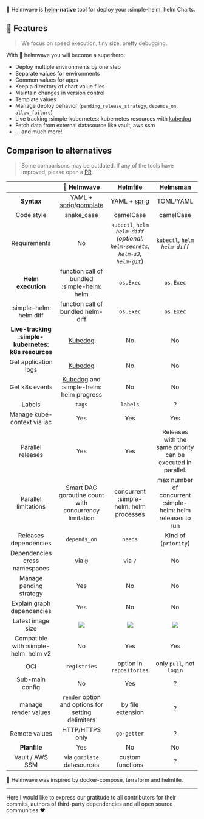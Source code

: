 🌊 Helmwave is **[helm](https://github.com/helm/helm/)-native** tool for deploy your :simple-helm: helm Charts.

## 🚀 Features

> We focus on speed execution, tiny size, pretty debugging.

With 🌊 helmwave you will become a superhero:

- Deploy multiple environments by one step
- Separate values for environments
- Common values for apps
- Keep a directory of chart value files
- Maintain changes in version control
- Template values
- Manage deploy behavior (`pending_release_strategy`, `depends_on`, `allow_failure`)
- Live tracking :simple-kubernetes: kubernetes resources with [kubedog](https://github.com/werf/kubedog)
- Fetch data from external datasource like vault, aws ssm
- ... and much more!

## Comparison to alternatives

> Some comparisons may be outdated. If any of the tools have improved, please open a [PR](https://github.com/helmwave/docs/issues/new).

|                                                     |                                        🌊 Helmwave                                        |                                       Helmfile                                        |                           Helmsman                            |
|:---------------------------------------------------:|:-----------------------------------------------------------------------------------------:|:-------------------------------------------------------------------------------------:|:-------------------------------------------------------------:|
|                     **Syntax**                      | YAML + [sprig](http://masterminds.github.io/sprig/)/[gomplate](https://docs.gomplate.ca/) |                  YAML + [sprig](http://masterminds.github.io/sprig/)                  |                           TOML/YAML                           |
|                     Code style                      |                                        snake_case                                         |                                       camelCase                                       |                           camelCase                           |
|                    Requirements                     |                                            No                                             | `kubectl`, `helm`<br> *`helm-diff` (optional: `helm-secrets`, `helm-s3`, `helm-git`*) |              `kubectl`, `helm`<br> *`helm-diff`*              |
|                 **Helm execution**                  |                               function call of bundled :simple-helm: helm                               |                                       `os.Exec`                                       |                           `os.Exec`                           |
|                      :simple-helm: helm diff                      |                            function call of bundled helm-diff                             |                                       `os.Exec`                                       |                           `os.Exec`                           |
| **Live-tracking :simple-kubernetes: k8s resources** |                        [Kubedog](https://github.com/werf/kubedog)                         |                                          No                                           |                              No                               |
|                Get application logs                 |                        [Kubedog](https://github.com/werf/kubedog)                         |                                          No                                           |                              No                               |
|                   Get k8s events                    |               [Kubedog](https://github.com/werf/kubedog) and :simple-helm: helm progress                |                                          No                                           |                              No                               |
|                       Labels                        |                                          `tags`                                           |                                       `labels`                                        |                               ?                               |
|             Manage kube-context via iac             |                                            Yes                                            |                                          Yes                                          |                              Yes                              |
|                  Parallel releases                  |                                            Yes                                            |                                          Yes                                          | Releases with the same priority can be executed in parallel.  |
|                Parallel limitations                 |                   Smart DAG goroutine count with concurrency limitation                   |                               concurrent :simple-helm: helm processes                               |         max number of concurrent :simple-helm: helm releases to run         |
|                Releases dependencies                |                                       `depends_on`                                        |                                        `needs`                                        |                     Kind of (`priority`)                      |
|            Dependencies cross namespaces            |                                          via `@`                                          |                                        via `/`                                        |                              No                               |
|               Manage pending strategy               |                                            Yes                                            |                                          No                                           |                              No                               |
|             Explain graph dependencies              |                                            Yes                                            |                                          No                                           |                              No                               |
|                  Latest image size                  |               ![](https://img.shields.io/docker/image-size/diamon/helmwave)               |            ![](https://img.shields.io/docker/image-size/chatwork/helmfile)            | ![](https://img.shields.io/docker/image-size/praqma/helmsman) |
|               Compatible with :simple-helm: helm v2               |                                            No                                             |                                          Yes                                          |                              Yes                              |
|                         OCI                         |                                       `registries`                                        |                               option in `repositories`                                |                   only `pull`, not `login`                    |
|                   Sub-main config                   |                                            No                                             |                                          Yes                                          |                               ?                               |
|                manage render values                 |                    `render` option and options for setting delimiters                     |                                   by file extension                                   |                               ?                               |
|                    Remote values                    |                                      HTTP/HTTPS only                                      |                                      `go-getter`                                      |                               ?                               |
|                    **Planfile**                     |                                            Yes                                            |                                          No                                           |                              No                               |
|                   Vault / AWS SSM                   |                                via `gomplate` datasources                                 |                                   custom functions                                    |                               ?                               |

🌊 Helmwave was inspired by docker-compose, terraform and helmfile.

---

Here I would like to express our gratitude to all contributors for their commits, authors of third-party dependencies and all open source communities ❤️

